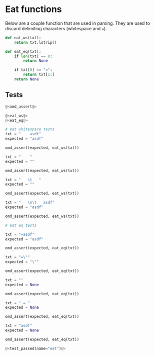 # Eat functions

Below are a couple function that are used in parsing. They are used to discard delimiting characters (whitespace and `=`).


```python {name=eat_ws}
def eat_ws(txt):
    return txt.lstrip()
```

```python {name=eat_eq}
def eat_eq(txt):
    if len(txt) == 0:
        return None

    if txt[0] == "=":
        return txt[1:]
    return None
```

## Tests

```python {name=eat_tests menu=true}
@<omd_assert@>

@<eat_ws@>
@<eat_eq@>

# eat whitespace tests
txt = "    asdf"
expected = "asdf"

omd_assert(expected, eat_ws(txt))

txt = "    "
expected = ""

omd_assert(expected, eat_ws(txt))

txt = "   \t   "
expected = ""

omd_assert(expected, eat_ws(txt))

txt = "   \n\t   asdf"
expected = "asdf"

omd_assert(expected, eat_ws(txt))

# eat eq tests

txt = "=asdf"
expected = "asdf"

omd_assert(expected, eat_eq(txt))

txt = "=\""
expected = "\""

omd_assert(expected, eat_eq(txt))

txt = ""
expected = None

omd_assert(expected, eat_eq(txt))

txt = " = "
expected = None

omd_assert(expected, eat_eq(txt))

txt = "asdf"
expected = None

omd_assert(expected, eat_eq(txt))

@<test_passed(name="eat")@>
```
